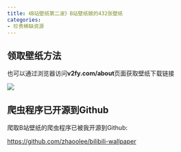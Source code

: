 ```yaml
---
title: 《B站壁纸第二波》B站壁纸娘的432张壁纸
categories:
- 珍贵稀缺资源
---
```


## 领取壁纸方法


也可以通过浏览器访问**v2fy.com/about**页面获取壁纸下载链接

![](https://v2fy.com/asset/bilibili-wallpaper-s/kr-000010-bilibili-wall-paper-s432.png)

## 爬虫程序已开源到Github

爬取B站壁纸的爬虫程序已被我开源到Github: 

https://github.com/zhaoolee/bilibili-wallpaper



